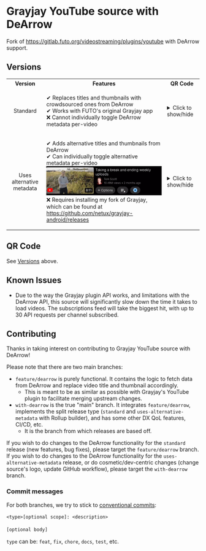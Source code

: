 <!-- markdownlint-disable MD033 no-inline-html -->

# Grayjay YouTube source with DeArrow

Fork of <https://gitlab.futo.org/videostreaming/plugins/youtube> with DeArrow support.

## Versions

<table>
  <tr>
    <th align="center">Version</th>
    <th align="center">Features</th>
    <th align="center">QR Code</th>
  </tr>
  <tr>
    <td align="center">Standard</td>
    <td>
      <ul style="list-style: none; padding-left: 0;">
        <li>✔ Replaces titles and thumbnails with crowdsourced ones from DeArrow</li>
        <li>✔ Works with FUTO's original Grayjay app</li>
        <li>❌ Cannot individually toggle DeArrow metadata per-video</li>
      <ul>
    </td>
    <td>
      <details>
        <summary>Click to show/hide</summary>
        <img alt="Scan to add source: standard release" src="qr_standard.png" />
      </details>
    </td>
  </tr>
  <tr>
    <td align="center">Uses alternative metadata</td>
    <td>
      <ul style="list-style: none; padding-left: 0;">
        <li>✔ Adds alternative titles and thumbnails from DeArrow</li>
        <li>✔ Can individually toggle alternative metadata per-video
          <img alt="GIF showcasing how to toggle alternative metadata in the app" src="alternative-metadata-toggle.gif" />
        </li>
        <li>❌ Requires installing my fork of Grayjay, which can be found at <a href="https://github.com/netux/grayjay-android/releases">https://github.com/netux/grayjay-android/releases</a></li>
      <ul>
    </td>
    <td>
      <details>
        <summary>Click to show/hide</summary>
        <img alt="Scan to add source: uses-alternative-metadata release" src="qr_uses-alternative-metadata.png" />
      </details>
    </td>
  </tr>
</table>

## QR Code

See [Versions](#versions) above.

## Known Issues

- Due to the way the Grayjay plugin API works, and limitations with the DeArrow API, this source will significantly slow down the time it takes to load videos. The subscriptions feed will take the biggest hit, with up to 30 API requests per channel subscribed.

## Contributing

Thanks in taking interest on contributing to Grayjay YouTube source with DeArrow!

Please note that there are two main branches:

- `feature/dearrow` is purely functional. It contains the logic to fetch data from DeArrow and replace video title and thumbnail accordingly.
  - This is meant to be as similar as possible with Grayjay's YouTube plugin to facilitate merging upstream changes.
- `with-dearrow` is the true "main" branch. It integrates `feature/dearrow`, implements the split release type (`standard` and `uses-alternative-metadata` with Rollup builder), and has some other DX QoL features, CI/CD, etc.
  - It is the branch from which releases are based off.

If you wish to do changes to the DeArrow functionality for the `standard` release (new features, bug fixes), please target the `feature/dearrow` branch.
<br />
If you wish to do changes to the DeArrow functionality for the `uses-alternative-metadata` release, or do cosmetic/dev-centric changes (change source's logo, update GitHub workflow), please target the `with-dearrow` branch.

### Commit messages

For both branches, we try to stick to [conventional commits](https://www.conventionalcommits.org/en/v1.0.0/#summary):

```txt
<type>[optional scope]: <description>

[optional body]
```

`type` can be: `feat`, `fix`, `chore`, `docs`, `test`, etc.
